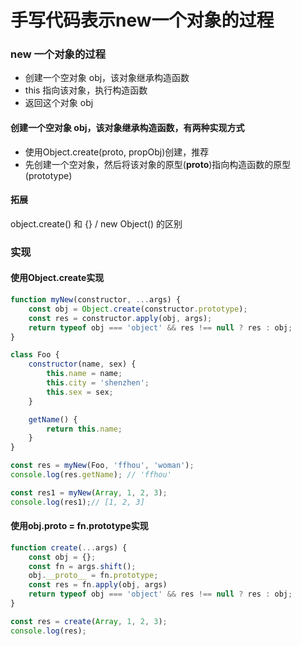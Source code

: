 
# 手写代码表示new一个对象的过程

### new 一个对象的过程
- 创建一个空对象 obj，该对象继承构造函数
- this 指向该对象，执行构造函数
- 返回这个对象 obj


#### 创建一个空对象 obj，该对象继承构造函数，有两种实现方式
- 使用Object.create(proto, propObj)创建，推荐
- 先创建一个空对象，然后将该对象的原型(__proto__)指向构造函数的原型(prototype)


#### 拓展
<a :href="$withBase('/notes/codes/Object.create和{}区别')">object.create() 和 {} / new Object() 的区别 </a>

### 实现

#### 使用Object.create实现
```js 
function myNew(constructor, ...args) {
    const obj = Object.create(constructor.prototype);
    const res = constructor.apply(obj, args);
    return typeof obj === 'object' && res !== null ? res : obj;
}

class Foo {
    constructor(name, sex) {
        this.name = name;
        this.city = 'shenzhen';
        this.sex = sex;
    }

    getName() {
        return this.name;
    }
}

const res = myNew(Foo, 'ffhou', 'woman');
console.log(res.getName); // 'ffhou'    

const res1 = myNew(Array, 1, 2, 3); 
console.log(res1);// [1, 2, 3]
```

#### 使用obj.__proto__ = fn.prototype实现
``` js
function create(...args) {
    const obj = {};
    const fn = args.shift();
    obj.__proto__ = fn.prototype;
    const res = fn.apply(obj, args)
    return typeof obj === 'object' && res !== null ? res : obj;
}

const res = create(Array, 1, 2, 3);
console.log(res);
```
